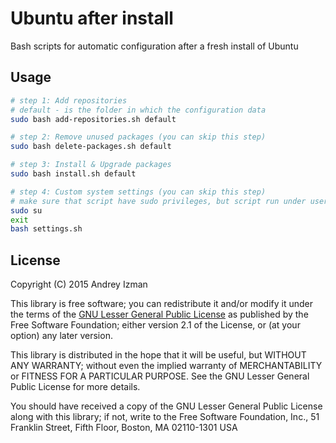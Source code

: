 # Ubuntu after install

Bash scripts for automatic configuration after a fresh install of Ubuntu

## Usage
```sh
# step 1: Add repositories
# default - is the folder in which the configuration data
sudo bash add-repositories.sh default

# step 2: Remove unused packages (you can skip this step)
sudo bash delete-packages.sh default

# step 3: Install & Upgrade packages
sudo bash install.sh default

# step 4: Custom system settings (you can skip this step)
# make sure that script have sudo privileges, but script run under user
sudo su
exit
bash settings.sh
```

## License
Copyright (C) 2015  Andrey Izman

This library is free software; you can redistribute it and/or
modify it under the terms of the [GNU Lesser General Public
License](http://www.gnu.org/licenses/old-licenses/lgpl-2.1.en.html) as published by the Free Software Foundation; either
version 2.1 of the License, or (at your option) any later version.

This library is distributed in the hope that it will be useful,
but WITHOUT ANY WARRANTY; without even the implied warranty of
MERCHANTABILITY or FITNESS FOR A PARTICULAR PURPOSE.  See the GNU
Lesser General Public License for more details.

You should have received a copy of the GNU Lesser General Public
License along with this library; if not, write to the Free Software
Foundation, Inc., 51 Franklin Street, Fifth Floor, Boston, MA  02110-1301  USA
